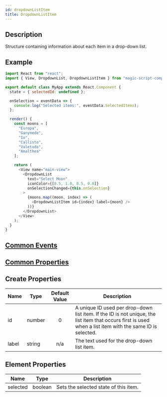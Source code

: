 ```yaml
---
id: dropdownListItem
title: DropdownListItem
---
```


## Description

Structure containing information about each item in a drop-down list.

## Example

```javascript
import React from "react";
import { View, DropdownList, DropdownListItem } from "magic-script-components";

export default class MyApp extends React.Component {
  state = { selectedId: undefined };

  onSelection = eventData => {
    console.log("Selected items:", eventData.SelectedItems);
  };

  render() {
    const moons = [
      "Europa",
      "Ganymede",
      "Io",
      "Callisto",
      "Valetudo",
      "Amalthea"
    ];

    return (
      <View name="main-view">
        <DropdownList
          text="Select Moon"
          iconColor={[0.5, 1.0, 0.5, 0.8]}
          onSelectionChanged={this.onSelection}
        >
          {moons.map((moon, index) => (
            <DropdownListItem id={index} label={moon} />
          ))}
        </DropdownList>
      </View>
    );
  }
}
```

## [Common Events](../types/Events.md)

## [Common Properties](../types/Properties.md)

## Create Properties

| Name  | Type   | Default Value | Description                                                                                                                                               |
| ----- | ------ | :-----------: | --------------------------------------------------------------------------------------------------------------------------------------------------------- |
| id    | number |       0       | A unique ID used per drop-down list item. If the ID is not unique, the list item that occurs first is used when a list item with the same ID is selected. |
| label | string |      n/a      | The text used for the drop-down list item.                                                                                                                |

## Element Properties

| Name     | Type    | Description                           |
| -------- | ------- | ------------------------------------- |
| selected | boolean | Sets the selected state of this item. |
